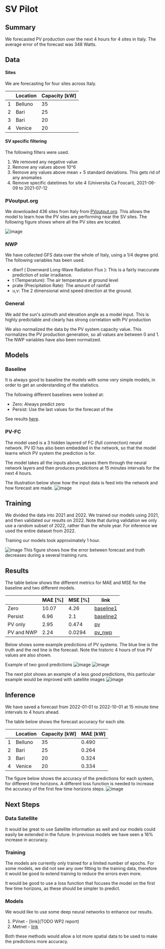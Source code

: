 # SV Pilot

## Summary

We forecasted PV production over the next 4 hours for 4 sites in Italy. The average error of the forecast was 348 Watts.

## Data

#### Sites

We are forecasting for four sites across Italy. 

|    | Location | Capacity [kW]
| ----------- | ----------- | --- |
| 1      | Belluno       | 35
| 2   | Bari        | 25
| 3   | Bari        | 20
| 4   | Venice        | 20 

#### SV specific filtering

The following filters were used.

1. We removed any negative value
2. Remove any values above 10^6
3. Remove any values above mean + 5 standard deviations. This gets rid of any anomalies
4. Remove specific datetimes for site 4 (Universita Ca Foscari), 2021-06-09 to 2021-07-12

### PVoutput.org

We downloaded 436 sites from Italy from [PVoutput.org](https://pvoutput.org/region.jsp?country=117). 
This allows the model to learn how the PV sites are performing near the SV sites. 
The following figure shows where all the PV sites are located. 

![image](./PV_sites.png)

### NWP 

We have collected GFS data over the whole of Italy, using a 1/4 degree grid. The following variables has been used. 
- dlwrf ( Downward Long-Wave Radiation Flux ): This is a fairly inaccurate prediction of solar irradiance. 
- t (Temperature): The air temperature at ground level
- prate (Precipitation Rate): The amount of rainfall
- u,v: The 2 dimensional wind speed direction at the ground. 

### General

We add the sun's azimuth and elevation angle as a model input. 
This is highly predictable and clearly has strong correlation with PV production 

We also normalized the data by the PV system capacity value. 
This normalizes the PV production generation, so all values are between 0 and 1. 
The NWP variables have also been normalized. 

## Models

### Baseline

It is always good to baseline the models with some very simple models, 
in order to get an understanding of the statistics. 

The following different baselines were looked at:
- Zero: Always predict zero 
- Persist: Use the last values for the forecast of the 

See results [here](SV_pilot.md#Results).  


###  PV-FC 

The model used is a 3 hidden layered of FC (full connection) neural network. 
PV ID has also been embedded in the network, so that the model learns which PV system the prediction is for. 

The model takes all the inputs above, passes them through the neural network layers and 
then produces predictions at 15 minutes intervals for the next 4 hours.

The illustration below show how the input data is feed into the network and how forecast are made. 
![image](./PVFC.png)


## Training

We divided the data into 2021 and 2022. 
We trained our models using 2021, and then validated our results on 2022. 
Note that during validation we only use a random subset of 2022, rather than the whole year. 
For inference we used the entire dataset from 2022. 

Training our models took approximately 1 hour. 

![image](./training.png)
This figure shows how the error between forecast and truth decreases during a several training runs. 

## Results

The table below shows the different metrics for MAE and MSE for the baseline and two different models.

|               | MAE [%]   | MSE [%] | link
| -----------   | --------- | --- | --- |
| Zero          | 10.07     | 4.26 | [baseline1](https://wandb.ai/openclimatefix/pv-italy/runs/13xw5y6p)
| Persist       | 6.96      | 2.1 | [baseline2](https://wandb.ai/openclimatefix/pv-italy/runs/2b2wjxww)
| PV only       | 2.95      | 0.474 | [pv](https://wandb.ai/openclimatefix/pv-italy/runs/3aix2ijd)
| PV and NWP    | 2.24      |  0.0294  | [pv_nwp](https://wandb.ai/openclimatefix/pv-italy/runs/2ekjl5ld)


Below shows some example predictions of PV systems. The blue line is the truth and the red line is the forecast. 
Note the historic 4 hours of true PV values are also shown.

Example of two good predictions
![image](./pre1.png)
![image](./pre2.png)

The next plot shows an example of a less good predictions, 
this particular example would be improved with satellite images
![image](./pre3.png)


## Inference

We have saved a forecast from 2022-01-01 to 2022-10-01 at 15 minute time intervals to 4 hours ahead. 

The table below shows the forecast accuracy for each site. 

|    | Location | Capacity [kW] | MAE [kW] |
| ----------- | ----------- | --- | --- | 
| 1      | Belluno       | 35 | 0.490
| 2   | Bari        | 25 | 0.264
| 3   | Bari        | 20 | 0.324
| 4   | Venice        | 20  |  0.334

The figure below shows the accuracy of the predictions for each system, for different time horizons. 
A different loss function is needed to increase the accuracy of the first few time horizons steps. 
![image](./forecast_horizon.png)

## Next Steps

### Data Satellite

It would be great to use Satellite information as well and our models could easily be extended in the future.
In previous models we have seen a 16% increase in accuracy.  

### Training

The models are currently only trained for a limited number of epochs. 
For some models, we did not see any over fitting to the training data, 
therefore it would be good to extend training to reduce the errors even more. 

It would be good to use a loss function that focuses the model on the first few time horizons, as these should be simpler to predict.

### Models

We would like to use some deep neural networks to enhance our results. 

1. PVnet - [link](TODO WP2 report)
2. Metnet - [link](https://arxiv.org/abs/2003.12140)

Both these methods would allow a lot more spatial data to be used to make the predictions more accuracy. 
